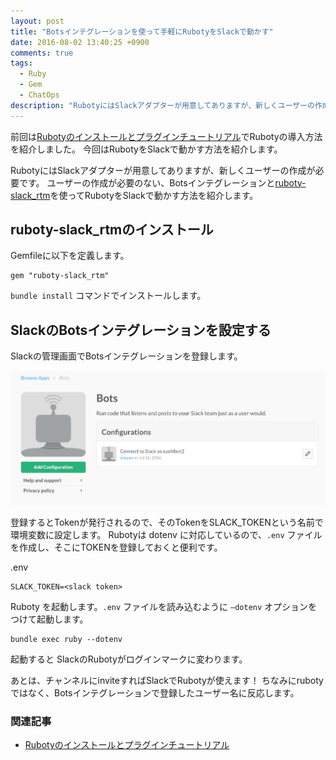 ```yaml
---
layout: post
title: "Botsインテグレーションを使って手軽にRubotyをSlackで動かす"
date: 2016-08-02 13:40:25 +0900
comments: true
tags: 
  - Ruby 
  - Gem 
  - ChatOps
description: "RubotyにはSlackアダプターが用意してありますが、新しくユーザーの作成が必要です。今回はユーザーの作成が必要のない、Botsインテグレーションとruboty-slack_rtmを使ってRubotyをSlackで動かす方法を紹介します。"
---
```


前回は[Rubotyのインストールとプラグインチュートリアル](/blog/2016/07/29/first-step-ruboty/)でRubotyの導入方法を紹介しました。
今回はRubotyをSlackで動かす方法を紹介します。

RubotyにはSlackアダプターが用意してありますが、新しくユーザーの作成が必要です。
ユーザーの作成が必要のない、Botsインテグレーションと[ruboty-slack_rtm](https://github.com/rosylilly/ruboty-slack_rtm)を使ってRubotyをSlackで動かす方法を紹介します。

## ruboty-slack_rtmのインストール

Gemfileに以下を定義します。

```
gem "ruboty-slack_rtm"
```

`bundle install` コマンドでインストールします。

## SlackのBotsインテグレーションを設定する

Slackの管理画面でBotsインテグレーションを登録します。

![bots-integration](/images/bots-integration.png)

登録するとTokenが発行されるので、そのTokenをSLACK_TOKENという名前で環境変数に設定します。
Rubotyは dotenv に対応しているので、`.env` ファイルを作成し、そこにTOKENを登録しておくと便利です。

.env

```
SLACK_TOKEN=<slack token>
```

Ruboty を起動します。`.env` ファイルを読み込むように `—dotenv` オプションをつけて起動します。

```
bundle exec ruby --dotenv
```

起動すると SlackのRubotyがログインマークに変わります。

あとは、チャンネルにinviteすればSlackでRubotyが使えます！
ちなみにrubotyではなく、Botsインテグレーションで登録したユーザー名に反応します。

### 関連記事

* [Rubotyのインストールとプラグインチュートリアル](/blog/2016/07/29/first-step-ruboty/)
